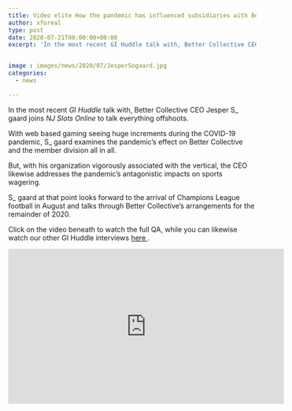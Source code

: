 ```yaml
---
title: Video elite How the pandemic has influenced subsidiaries with Better Collective CEO Jesper S gaard
author: xforeal 
type: post
date: 2020-07-21T00:00:00+00:00
excerpt: 'In the most recent GI Huddle talk with, Better Collective CEO Jesper Sgaard joins NJ Slots Online to talk all things affiliates '


image : images/news/2020/07/JesperSogaard.jpg
categories:
  - news

---
```

In the most recent _GI Huddle_ talk with, Better Collective CEO Jesper S_ gaard joins _NJ Slots Online_ to talk everything offshoots. 

With web based gaming seeing huge increments during the COVID-19 pandemic, S_ gaard examines the pandemic&#8217;s effect on Better Collective and the member division all in all. 

But, with his organization vigorously associated with the vertical, the CEO likewise addresses the pandemic&#8217;s antagonistic impacts on sports wagering. 

S_ gaard at that point looks forward to the arrival of Champions League football in August and talks through Better Collective&#8217;s arrangements for the remainder of 2020. 

Click on the video beneath to watch the full QA, while you can likewise watch our other GI Huddle interviews <a href="https://www.youtube.com/channel/UCP89uYqGA6H3koLTVj2QkiQ" rel="noopener noreferrer" target="_blank">here </a>. 

<div class="videoWrapper">
  <iframe loading="lazy" allowfullscreen="allowfullscreen" frameborder="0" height="315" src="https://www.youtube.com/embed/3T_5AdOq_qk" width="560" />
</div>